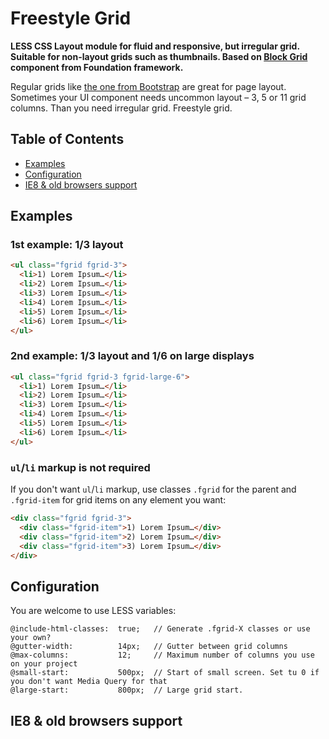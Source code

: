 # Freestyle Grid

**LESS CSS Layout module for fluid and responsive, but irregular grid. Suitable for non-layout grids such as thumbnails. Based on [Block Grid](http://foundation.zurb.com/docs/components/block_grid.html) component from Foundation framework.**

Regular grids like [the one from Bootstrap](http://getbootstrap.com/css/#grid) are great for page layout. Sometimes your UI component needs uncommon layout – 3, 5 or 11
grid columns. Than you need irregular grid. Freestyle grid.

## Table of Contents

* [Examples](#examples)
* [Configuration](#configuration)
* [IE8 & old browsers support](#ie8-old-browsers-support)

## Examples

### 1st example: 1/3 layout

```html
<ul class="fgrid fgrid-3">
  <li>1) Lorem Ipsum…</li>
  <li>2) Lorem Ipsum…</li>
  <li>3) Lorem Ipsum…</li>
  <li>4) Lorem Ipsum…</li>
  <li>5) Lorem Ipsum…</li>
  <li>6) Lorem Ipsum…</li>
</ul>
```

### 2nd example: 1/3 layout and 1/6 on large displays

```html
<ul class="fgrid fgrid-3 fgrid-large-6">
  <li>1) Lorem Ipsum…</li>
  <li>2) Lorem Ipsum…</li>
  <li>3) Lorem Ipsum…</li>
  <li>4) Lorem Ipsum…</li>
  <li>5) Lorem Ipsum…</li>
  <li>6) Lorem Ipsum…</li>
</ul>
```

### `ul`/`li` markup is not required

If you don't want `ul`/`li` markup, use classes `.fgrid` for the parent and `.fgrid-item` for grid items on any element you want:


```html
<div class="fgrid fgrid-3">
  <div class="fgrid-item">1) Lorem Ipsum…</div>
  <div class="fgrid-item">2) Lorem Ipsum…</div>
  <div class="fgrid-item">3) Lorem Ipsum…</div>
</div>
```

## Configuration

You are welcome to use LESS variables:

```
@include-html-classes:  true;   // Generate .fgrid-X classes or use your own?
@gutter-width:          14px;   // Gutter between grid columns
@max-columns:           12;     // Maximum number of columns you use on your project
@small-start:           500px;  // Start of small screen. Set tu 0 if you don't want Media Query for that
@large-start:           800px;  // Large grid start.
```

## IE8 & old browsers support
